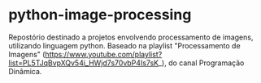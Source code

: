 # python-image-processing
Repostório destinado a projetos envolvendo processamento de imagens, utilizando linguagem python. Baseado na playlist "Processamento de Imagens" (https://www.youtube.com/playlist?list=PL5TJqBvpXQv54i_HWjd7s70vbP4Is7sK_), do canal Programação Dinâmica.
